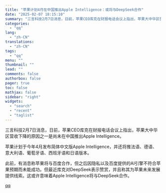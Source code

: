 ```yaml
---
title: "苹果计划4月在中国推出Apple Intelligence：或将与DeepSeek合作"
date: "2025-02-07 18:15:10"
summary: "三言科技2月7日消息，日前，苹果CEO库克在财报电话会议上指出，苹果大中华区营收下降的原因之一是尚未..."
categories:
  - "qq"
lang:
  - "zh-CN"
translations:
  - "zh-CN"
tags:
  - "qq"
menu: ""
thumbnail: ""
lead: ""
comments: false
authorbox: false
pager: true
toc: false
mathjax: false
sidebar: "right"
widgets:
  - "search"
  - "recent"
  - "taglist"
---
```


三言科技2月7日消息，日前，苹果CEO库克在财报电话会议上指出，苹果大中华区营收下降的原因之一是尚未在中国推出Apple Intelligence。

苹果计划于今年4月发布简体中文版Apple Intelligence，并还将推法语、德语、意大利语、葡萄牙语、西班牙语和日语版本。

此前，有消息称苹果将与百度合作，但之后因隐私以及百度提供的AI引擎不符合苹果预期而未能成功。但最近库克对DeepSeek表示赞赏，并且称其为苹果未来发展提供线索。这或许意味着Apple Intelligence将与DeepSeek合作。

[qq](https://new.qq.com/rain/a/20250207A07G0G00)
